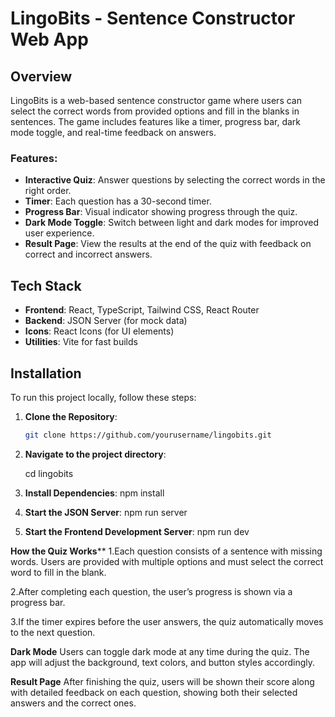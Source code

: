 # LingoBits - Sentence Constructor Web App

## Overview
LingoBits is a web-based sentence constructor game where users can select the correct words from provided options and fill in the blanks in sentences. The game includes features like a timer, progress bar, dark mode toggle, and real-time feedback on answers.

### Features:
- **Interactive Quiz**: Answer questions by selecting the correct words in the right order.
- **Timer**: Each question has a 30-second timer.
- **Progress Bar**: Visual indicator showing progress through the quiz.
- **Dark Mode Toggle**: Switch between light and dark modes for improved user experience.
- **Result Page**: View the results at the end of the quiz with feedback on correct and incorrect answers.

## Tech Stack
- **Frontend**: React, TypeScript, Tailwind CSS, React Router
- **Backend**: JSON Server (for mock data)
- **Icons**: React Icons (for UI elements)
- **Utilities**: Vite for fast builds

## Installation

To run this project locally, follow these steps:

1. **Clone the Repository**:
   ```bash
   git clone https://github.com/yourusername/lingobits.git

2. **Navigate to the project directory**:

    cd lingobits

3. **Install Dependencies**:
   npm install

4. **Start the JSON Server**:
   npm run server

5. **Start the Frontend Development Server**:
   npm run dev


****How the Quiz Works******
1.Each question consists of a sentence with missing words. Users are provided with multiple options and must select the correct word to fill in the blank.

2.After completing each question, the user’s progress is shown via a progress bar.

3.If the timer expires before the user answers, the quiz automatically moves to the next question.

**Dark Mode**
Users can toggle dark mode at any time during the quiz. The app will adjust the background, text colors, and button styles accordingly.

**Result Page**
After finishing the quiz, users will be shown their score along with detailed feedback on each question, showing both their selected answers and the correct ones.         
   


   
